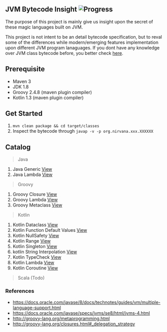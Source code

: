 JVM Bytecode Insight ![Progress](http://progressed.io/bar/40?title=Progress)
---
The purpose of this project is mainly give us insight upon the secret of these magic languages built on JVM.

This project is not intent to be an detail bytecode specification, but to reval some of the differences while modern/emerging features implementation upon different JVM program lanaguages. If you dont have any knowledge over JVM class bytecode before, you better check [here](https://docs.oracle.com/javase/specs/jvms/se8/html/jvms-4.html). 

Prerequisite
---
* Maven 3
* JDK 1.8
* Groovy 2.4.8 (maven plugin compiler)
* Kotlin 1.3 (maven plugin compiler)

Get Started
---
1. `mvn clean package && cd target/classes`
2. Inspect the bytecode through `javap -v -p org.nirvana.xxx.XXXXXX`

Catalog
---
> Java
1. Java Generic [View](docs/java_generic.md)
2. Java Lambda [View](docs/java_lambda.md)

> Groovy
1. Groovy Closure [View](docs/groovy_closure.md)
2. Groovy Lambda [View](docs/groovy_lambda.md)
3. Groovy Metaclass [View](docs/groovy_meta.md)

> Kotlin
1. Kotlin Dataclass [View](docs/kotlin_dataclass.md)
2. Kotlin Function Default Values [View](docs/kotlin_fdv.md)
3. Kotlin NullSafety [View](docs/kotlin_nullsafety.md)
4. Kotlin Range [View](docs/kotlin_range.md)
5. Kotlin Singleton [View](docs/kotlin_singleton.md)
6. kotlin String Interpolation [View](docs/kotlin_st.md)
7. Kotlin TypeCheck [View](docs/kotlin_typecheck.md)
8. Kotlin Lambda [View](docs/kotlin_lambda.md)
9. Kotlin Coroutine [View](docs/kotlin_coroutine.md)

> Scala (Todo)

### References
* https://docs.oracle.com/javase/8/docs/technotes/guides/vm/multiple-language-support.html
* https://docs.oracle.com/javase/specs/jvms/se8/html/jvms-4.html
* http://groovy-lang.org/metaprogramming.html
* http://groovy-lang.org/closures.html#_delegation_strategy
